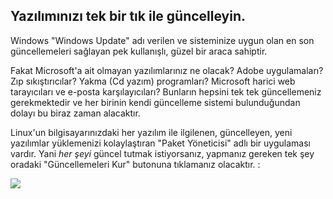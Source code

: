 <?php require("../../entete.php"); ?> <?php require("../../base.php"); ?>

<div id="corps">

<h2>Yazılımınızı tek bir tık ile güncelleyin.</h2>

<p>Windows "Windows Update" adı verilen ve sisteminize uygun olan en son 
güncellemeleri sağlayan pek kullanışlı, güzel bir araca sahiptir.</p>

<p>Fakat Microsoft'a ait olmayan yazılımlarınız ne olacak? Adobe 
uygulamaları? Zıp sıkıştırıcılar? Yakma (Cd yazım) programları? Microsoft 
harici web tarayıcıları ve e-posta karşılayıcıları?  Bunların hepsini tek 
tek güncellemeniz gerekmektedir ve her birinin kendi güncelleme sistemi 
bulunduğundan dolayı bu biraz zaman alacaktır.</p>

<p>Linux'un bilgisayarınızdaki her yazılım ile ilgilenen, güncelleyen,
yeni yazılımlar yüklemenizi kolaylaştıran "Paket Yöneticisi" adlı
bir uygulaması vardır. Yani <i>her şeyi</i> güncel tutmak 
istiyorsanız, yapmanız gereken tek şey oradaki "Güncellemeleri Kur"
butonuna tıklamanız olacaktır. :</p>

<img src="Images/global_update.png" />

</div>
</body>
</html>
